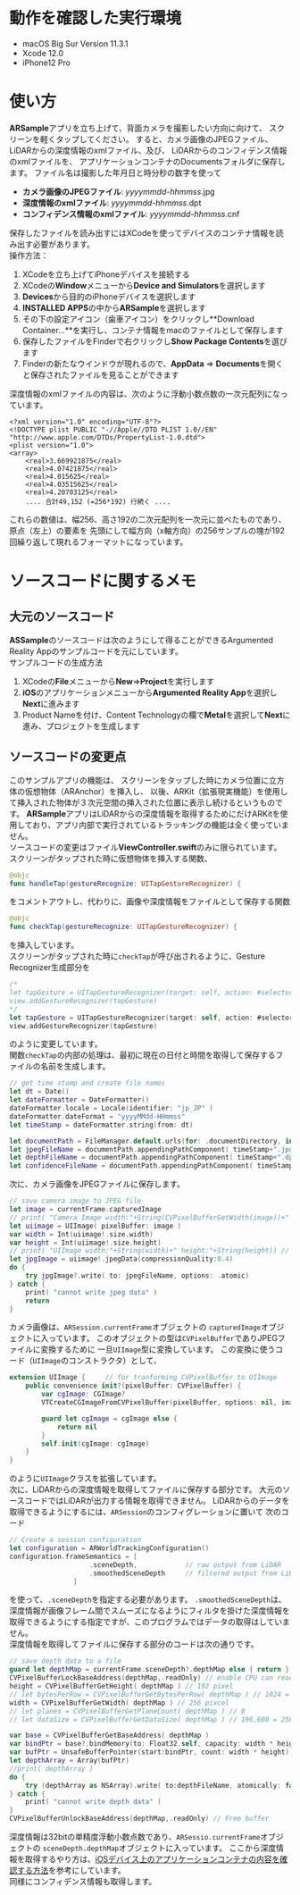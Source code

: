 # 動作を確認した実行環境
* macOS Big Sur Version 11.3.1
* Xcode 12.0
* iPhone12 Pro

# 使い方
**ARSample**アプリを立ち上げて、背面カメラを撮影したい方向に向けて、
スクリーンを軽くタップしてください。
すると、カメラ画像のJPEGファイル、LiDARからの深度情報のxmlファイル、及び、
LiDARからのコンフィデンス情報のxmlファイルを、
アプリケーションコンテナのDocumentsフォルダに保存します。
ファイル名は撮影した年月日と時分秒の数字を使って
* **カメラ画像のJPEGファイル**: *yyyymmdd-hhmmss*.jpg
* **深度情報のxmlファイル**: *yyyymmdd-hhmmss*.dpt
* **コンフィデンス情報のxmlファイル**: *yyyymmdd-hhmmss*.cnf

保存したファイルを読み出すにはXCodeを使ってデバイスのコンテナ情報を読み出す必要があります。  
操作方法：
1. XCodeを立ち上げてiPhoneデバイスを接続する
2. XCodeの**Window**メニューから**Device and Simulators**を選択します
3. **Devices**から目的のiPhoneデバイスを選択します
4. **INSTALLED APPS**の中から**ARSample**を選択します
5. その下の設定アイコン（歯車アイコン）をクリックし**Download Container...**を実行し、コンテナ情報をmacのファイルとして保存します
6. 保存したファイルをFinderで右クリックし**Show Package Contents**を選びます
7. Finderの新たなウインドウが現れるので、**AppData** => **Documents**を開くと保存されたファイルを見ることができます

深度情報のxmlファイルの内容は、次のように浮動小数点数の一次元配列になっています。
```xml:yyyymmdd-hhmmss.dpt
<?xml version="1.0" encoding="UTF-8"?>
<!DOCTYPE plist PUBLIC "-//Apple//DTD PLIST 1.0//EN" "http://www.apple.com/DTDs/PropertyList-1.0.dtd">
<plist version="1.0">
<array>
    <real>3.669921875</real>
    <real>4.07421875</real>
    <real>4.015625</real>
    <real>4.03515625</real>
    <real>4.20703125</real>
    .... 合計49,152 (=256*192) 行続く ....
```
これらの数値は、幅256、高さ192の二次元配列を一次元に並べたものであり、原点（左上）の要素を
先頭にして幅方向（x軸方向）の256サンプルの塊が192回繰り返して現れるフォーマットになっています。

# ソースコードに関するメモ
## 大元のソースコード
**ASSample**のソースコードは次のようにして得ることができるArgumented Reality Appのサンプルコードを元にしています。  
サンプルコードの生成方法
1. XCodeの**File**メニューから**New**=>**Project**を実行します
2. **iOS**のアプリケーションメニューから**Argumented Reality App**を選択し**Next**に進みます
3. Product Nameを付け、Content Technologyの欄で**Metal**を選択して**Next**に進み、プロジェクトを生成します

## ソースコードの変更点
このサンプルアプリの機能は、
スクリーンをタップした時にカメラ位置に立方体の仮想物体（ARAnchor）を挿入し、
以後、ARKit（拡張現実機能）を使用して挿入された物体が３次元空間の挿入された位置に表示し続けるというものです。
**ARSample**アプリはLiDARからの深度情報を取得するためにだけARKitを使用しており、アプリ内部で実行されているトラッキングの機能は全く使っていません。  
ソースコードの変更はファイル**ViewController.swift**のみに限られています。  
スクリーンがタップされた時に仮想物体を挿入する関数、
```swift:ViewController.swift
@objc
func handleTap(gestureRecognize: UITapGestureRecognizer) {
```
をコメントアウトし、代わりに、画像や深度情報をファイルとして保存する関数
```swift:ViewController.swift
@objc
func checkTap(gestureRecognize: UITapGestureRecognizer) {
```
を挿入しています。  
スクリーンがタップされた時に`checkTap`が呼び出されるように、Gesture Recognizer生成部分を
```swift:ViewController.swift
/*
let tapGesture = UITapGestureRecognizer(target: self, action: #selector(ViewController.handleTap(gestureRecognize:)))
view.addGestureRecognizer(tapGesture)
*/
let tapGesture = UITapGestureRecognizer(target: self, action: #selector(ViewController.checkTap(gestureRecognize:)))
view.addGestureRecognizer(tapGesture)
```
のように変更しています。  
関数`checkTap`の内部の処理は、最初に現在の日付と時間を取得して保存するファイルの名前を生成します。
```swift:ViewController.swift
// get time stamp and create file names
let dt = Date()
let dateFormatter = DateFormatter()
dateFormatter.locale = Locale(identifier: "jp_JP" )
dateFormatter.dateFormat = "yyyyMMdd-HHmmss"
let timeStamp = dateFormatter.string(from: dt)

let documentPath = FileManager.default.urls(for: .documentDirectory, in: .userDomainMask)[0]
let jpegFileName = documentPath.appendingPathComponent( timeStamp+".jpg" )
let depthFileName = documentPath.appendingPathComponent( timeStamp+".dpt" )
let confidenceFileName = documentPath.appendingPathComponent( timeStamp+".cnf" )
```
次に、カメラ画像をJPEGファイルに保存します。
```swift:ViewController.swift
// save camera image to JPEG file
let image = currentFrame.capturedImage
// print( "Camera Image width:"+String(CVPixelBufferGetWidth(image))+" height:"+String(CVPixelBufferGetHeight(image))) // 1920 x 1440
let uiimage = UIImage( pixelBuffer: image )
var width = Int(uiimage!.size.width)
var height = Int(uiimage!.size.height)
// print( "UIImage width:"+String(width)+" height:"+String(height)) // 1920 x 1440
let jpgImage = uiimage!.jpegData(compressionQuality:0.4)
do {
    try jpgImage?.write( to: jpegFileName, options: .atomic)
} catch {
    print( "cannot write jpeg data" )
    return
}
```
カメラ画像は、`ARSession.currentFrame`オブジェクトの
`capturedImage`オブジェクトに入っています。
このオブジェクトの型は`CVPixelBuffer`でありJPEGファイルに変換するために
一旦`UIImage`型に変換しています。
この変換に使うコード（`UIImage`のコンストラクタ）として、
```swift:ViewController.swift
extension UIImage {     // for tranforming CVPixelBuffer to UIImage
    public convenience init?(pixelBuffer: CVPixelBuffer) {
        var cgImage: CGImage?
        VTCreateCGImageFromCVPixelBuffer(pixelBuffer, options: nil, imageOut: &cgImage)

        guard let cgImage = cgImage else {
            return nil
        }
        self.init(cgImage: cgImage)
    }
}
```
のように`UIImage`クラスを拡張しています。  
次に、LiDARからの深度情報を取得してファイルに保存する部分です。
大元のソースコードではLiDARが出力する情報を取得できません。
LiDARからのデータを取得できるようにするには、`ARSession`のコンフィグレーションに置いて
次のコード
```swift:ViewContrtoller.swift
// Create a session configuration
let configuration = ARWorldTrackingConfiguration()
configuration.frameSemantics = [
                    .sceneDepth,            // raw output from LiDAR
                    .smoothedSceneDepth     // filtered output from LiDAR
                ]
```
を使って、`.sceneDepth`を指定する必要があります。
`.smoothedSceneDepth`は、深度情報が画像フレーム間でスムーズになるようにフィルタを掛けた深度情報を
取得できるようにする指定ですが、このプログラムではデータの取得はしていません。  
深度情報を取得してファイルに保存する部分のコードは次の通りです。

```swift:ViewController.swift
// save depth data to a file
guard let depthMap = currentFrame.sceneDepth?.depthMap else { return }
CVPixelBufferLockBaseAddress(depthMap,.readOnly) // enable CPU can read the CVPixelBuffer
height = CVPixelBufferGetHeight( depthMap ) // 192 pixel
// let bytesPerRow = CVPixelBufferGetBytesPerRow( depthMap ) // 1024 = 256 pixel X 4 bytes
width = CVPixelBufferGetWidth( depthMap ) // 256 pixcel
// let planes = CVPixelBufferGetPlaneCount( depthMap ) // 0
// let dataSize = CVPixelBufferGetDataSize( depthMap ) // 196,608 = 256 pixel X 192 pixel X 4 bytes

var base = CVPixelBufferGetBaseAddress( depthMap )
var bindPtr = base?.bindMemory(to: Float32.self, capacity: width * height )
var bufPtr = UnsafeBufferPointer(start:bindPtr, count: width * height)
let depthArray = Array(bufPtr)
//print( depthArray )
do {
    try (depthArray as NSArray).write( to:depthFileName, atomically: false ) // written in xml text format
} catch {
    print( "cannot write depth data" )
}
CVPixelBufferUnlockBaseAddress(depthMap,.readOnly) // Free buffer
```
深度情報は32bitの単精度浮動小数点数であり、`ARSessio.currentFrame`オブジェクトの
`sceneDepth.depthMap`オブジェクトに入っています。
ここから深度情報を取得するやり方は、[iOSデバイス上のアプリケーションコンテナの内容を確認する方法](https://qiita.com/1024chon/items/74da8d63a8959a8192f5)を参考にしています。  
同様にコンフィデンス情報も取得します。


